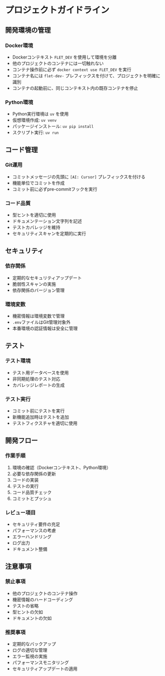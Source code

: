 # プロジェクトガイドライン

## 開発環境の管理

### Docker環境
- Dockerコンテキスト `FLET_DEV` を使用して環境を分離
- 他のプロジェクトのコンテナには一切触れない
- コンテナ操作前に必ず `docker context use FLET_DEV` を実行
- コンテナ名には `flet-dev-` プレフィックスを付けて、プロジェクトを明確に識別
- コンテナの起動前に、同じコンテキスト内の既存コンテナを停止

### Python環境
- Python実行環境は `uv` を使用
- 仮想環境作成: `uv venv`
- パッケージインストール: `uv pip install`
- スクリプト実行: `uv run`

## コード管理

### Git運用
- コミットメッセージの先頭に `[AI: Cursor]` プレフィックスを付ける
- 機能単位でコミットを作成
- コミット前に必ずpre-commitフックを実行

### コード品質
- 型ヒントを適切に使用
- ドキュメンテーション文字列を記述
- テストカバレッジを維持
- セキュリティスキャンを定期的に実行

## セキュリティ

### 依存関係
- 定期的なセキュリティアップデート
- 脆弱性スキャンの実施
- 依存関係のバージョン管理

### 環境変数
- 機密情報は環境変数で管理
- `.env`ファイルはGit管理対象外
- 本番環境の認証情報は安全に管理

## テスト

### テスト環境
- テスト用データベースを使用
- 非同期処理のテスト対応
- カバレッジレポートの生成

### テスト実行
- コミット前にテストを実行
- 新機能追加時はテストを追加
- テストフィクスチャを適切に使用

## 開発フロー

### 作業手順
1. 環境の確認（Dockerコンテキスト、Python環境）
2. 必要な依存関係の更新
3. コードの実装
4. テストの実行
5. コード品質チェック
6. コミットとプッシュ

### レビュー項目
- セキュリティ要件の充足
- パフォーマンスの考慮
- エラーハンドリング
- ログ出力
- ドキュメント整備

## 注意事項

### 禁止事項
- 他のプロジェクトのコンテナ操作
- 機密情報のハードコーディング
- テストの省略
- 型ヒントの欠如
- ドキュメントの欠如

### 推奨事項
- 定期的なバックアップ
- ログの適切な管理
- エラー監視の実施
- パフォーマンスモニタリング
- セキュリティアップデートの適用 